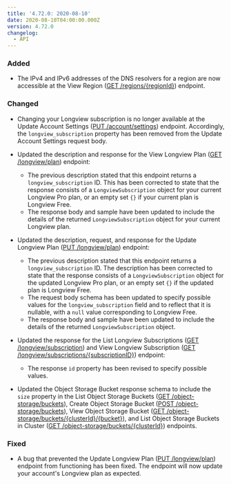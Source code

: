 ```yaml
---
title: '4.72.0: 2020-08-10'
date: 2020-08-10T04:00:00.000Z
version: 4.72.0
changelog:
  - API
---
```


### Added

- The IPv4 and IPv6 addresses of the DNS resolvers for a region are now accessible at the View Region ([GET /regions/{regionId}](/api/v4/regions-region-id)) endpoint.

### Changed

- Changing your Longview subscription is no longer available at the Update Account Settings ([PUT /account/settings](/api/v4/account-settings/#put)) endpoint. Accordingly, the `longview_subscription` property has been removed from the Update Account Settings request body.

- Updated the description and response for the View Longview Plan ([GET /longview/plan](/api/v4/longview-plan)) endpoint:
  - The previous description stated that this endpoint returns a `longview_subscription` ID. This has been corrected to state that the response consists of a `LongviewSubscription` object for your current Longview Pro plan, or an empty set `{}` if your current plan is Longview Free.
  - The response body and sample have been updated to include the details of the returned `LongviewSubscription` object for your current Longview plan.

- Updated the description, request, and response for the Update Longview Plan ([PUT /longview/plan](/api/v4/longview-plan/#put)) endpoint:
  - The previous description stated that this endpoint returns a `longview_subscription` ID. The description has been corrected to state that the response consists of a `LongviewSubscription` object for the updated Longview Pro plan, or an empty set `{}` if the updated plan is Longview Free.
  - The request body schema has been updated to specify possible values for the `longview_subscription` field and to reflect that it is nullable, with a `null` value corresponding to Longview Free.
  - The response body and sample have been updated to include the details of the returned `LongviewSubscription` object.

- Updated the response for the List Longview Subscriptions ([GET /longview/subscription](/api/v4/longview-subscriptions)) and View Longview Subscription ([GET /longview/subscriptions/{subscriptionID}](/api/v4/longview-subscriptions-subscription-id)) endpoint:
  - The response `id` property has been revised to specify possible values.

- Updated the Object Storage Bucket response schema to include the `size` property in the List Object Storage Buckets ([GET /object-storage/buckets](/api/v4/object-storage-buckets)), Create Object Storage Bucket ([POST /object-storage/buckets](/api/v4/object-storage-buckets/#post)), View Object Storage Bucket ([GET /object-storage/buckets/{clusterId}/{bucket}](/api/v4/object-storage-buckets-cluster-id-bucket)), and List Object Storage Buckets in Cluster ([GET /object-storage/buckets/{clusterId}](/api/v4/object-storage-buckets-cluster-id)) endpoints.

### Fixed

- A bug that prevented the Update Longview Plan ([PUT /longview/plan](/api/v4/longview-plan/#put)) endpoint from functioning has been fixed. The endpoint will now update your account's Longview plan as expected.
